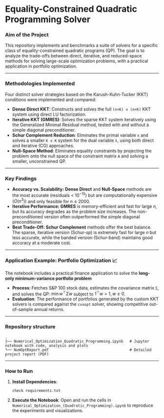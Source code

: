 # Equality-Constrained Quadratic Programming Solver

### Aim of the Project

This repository implements and benchmarks a suite of solvers for a specific class of equality-constrained quadratic programs (QP). The goal is to analyze the trade-offs between direct, iterative, and reduced-space methods for solving large-scale optimization problems, with a practical application in portfolio optimization.

---


### Methodologies Implemented

Four distinct solver strategies based on the Karush-Kuhn-Tucker (KKT) conditions were implemented and compared:

* **Dense Direct KKT**: Constructs and solves the full `(n+K) x (n+K)` KKT system using direct LU factorization.
* **Iterative KKT (GMRES)**: Solves the sparse KKT system iteratively using the Generalized Minimal Residual method, tested with and without a simple diagonal preconditioner.
* **Schur Complement Reduction**: Eliminates the primal variable `x` and solves a smaller `K x K` system for the dual variable `λ`, using both direct and iterative (CG) approaches.
* **Null-Space Method**: Eliminates equality constraints by projecting the problem onto the null space of the constraint matrix `A` and solving a smaller, unconstrained QP.

---

### Key Findings

* **Accuracy vs. Scalability:** **Dense Direct** and **Null-Space** methods are the most accurate (residuals < $10^{-15}$) but are computationally expensive $(O({n^3}))$ and only feasible for $n \le 2000$.
* **Iterative Performance:** **GMRES** is memory-efficient and fast for large $n$, but its accuracy degrades as the problem size increases. The non-preconditioned version often outperformed the simple diagonal preconditioner.
* **Best Trade-Off:** **Schur Complement** methods offer the best balance. The sparse, iterative version (Schur-sp) is extremely fast for large $n$ but less accurate, while the banded version (Schur-band) maintains good accuracy at a moderate cost.


---

### Application Example: Portfolio Optimization 📈

The notebook includes a practical finance application to solve the **long-only minimum-variance portfolio problem**

* **Process**: Fetches S&P 100 stock data, estimates the covariance matrix `Σ`, and solves the QP: $\min w^\top \Sigma w$ subject to $1^\top w=1, w \ge 0$.
* **Evaluation**: The performance of portfolios generated by the custom KKT solvers is compared against the `cvxopt` solver, showing competitive out-of-sample annual returns.

---

### Repository structure

```text
.
├── Numerical_Optimization_Quadratic_Programming.ipynb   # Jupyter notebook with code, analysis and plots
└── NumOptReport.pdf                                     # Detailed project report (PDF)
```

---

### How to Run

1.  **Install Dependencies**:
    ```bash
    check requirements.txt
    ```
2.  **Execute the Notebook**:
    Open and run the cells in `Numerical_Optimization_(Quadratic_Programming).ipynb` to reproduce the experiments and visualizations.

